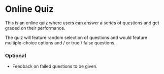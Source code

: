 # Online Quiz 

This is an online quiz where users can answer a series of questions and get graded on their performance.

The quiz will feature random selection of questions and would feature multiple-choice 
options and / or true / false questions.

### Optional
- Feedback on failed questions to be given.
